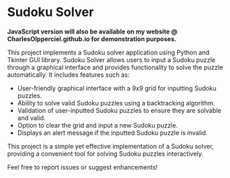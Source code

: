 # Sudoku Solver
**JavaScript version will also be available on my website @ CharlesOIpperciel.github.io for demonstration purposes.**

This project implements a Sudoku solver application using Python and Tkinter GUI library. Sudoku Solver allows users to input a Sudoku puzzle through a graphical interface and provides functionality to solve the puzzle automatically. It includes features such as:

- User-friendly graphical interface with a 9x9 grid for inputting Sudoku puzzles.
- Ability to solve valid Sudoku puzzles using a backtracking algorithm.
- Validation of user-inputted Sudoku puzzles to ensure they are solvable and valid.
- Option to clear the grid and input a new Sudoku puzzle.
- Displays an alert message if the inputted Sudoku puzzle is invalid.

This project is a simple yet effective implementation of a Sudoku solver, providing a convenient tool for solving Sudoku puzzles interactively.

Feel free to report issues or suggest enhancements!

